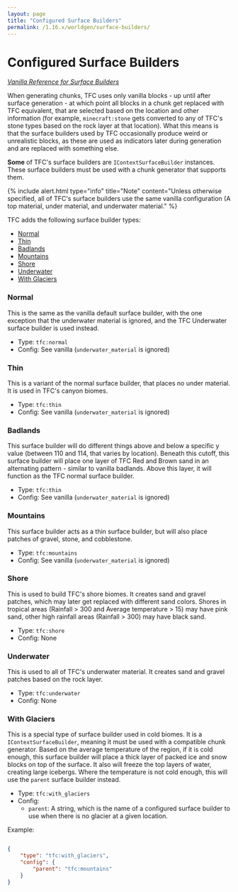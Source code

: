 ```yaml
---
layout: page
title: "Configured Surface Builders"
permalink: /1.16.x/worldgen/surface-builders/
---
```


# Configured Surface Builders

*[Vanilla Reference for Surface Builders](https://minecraft.gamepedia.com/Custom_world_generation#Surface_builders)*

When generating chunks, TFC uses only vanilla blocks - up until after surface generation - at which point all blocks in a chunk get replaced with TFC equivalent, that are selected based on the location and other information (for example, `minecraft:stone` gets converted to any of TFC's stone types based on the rock layer at that location). What this means is that the surface builders used by TFC occasionally produce weird or unrealistic blocks, as these are used as indicators later during generation and are replaced with something else.

**Some** of TFC's surface builders are `IContextSurfaceBuilder` instances. These surface builders must be used with a chunk generator that supports them.

{% include alert.html type="info" title="Note" content="Unless otherwise specified, all of TFC's surface builders use the same vanilla configuration (A top material, under material, and underwater material." %}

TFC adds the following surface builder types:

- [Normal](#normal)
- [Thin](#thin)
- [Badlands](#badlands)
- [Mountains](#mountains)
- [Shore](#shore)
- [Underwater](#underwater)
- [With Glaciers](#with-glaciers)

### Normal

This is the same as the vanilla default surface builder, with the one exception that the underwater material is ignored, and the TFC Underwater surface builder is used instead.

- Type: `tfc:normal`
- Config: See vanilla (`underwater_material` is ignored)

### Thin

This is a variant of the normal surface builder, that places no under material. It is used in TFC's canyon biomes.

- Type: `tfc:thin`
- Config: See vanilla (`underwater_material` is ignored)

### Badlands

This surface builder will do different things above and below a specific y value (between 110 and 114, that varies by location). Beneath this cutoff, this surface builder will place one layer of TFC Red and Brown sand in an alternating pattern - similar to vanilla badlands. Above this layer, it will function as the TFC normal surface builder.

- Type: `tfc:thin`
- Config: See vanilla (`underwater_material` is ignored)

### Mountains

This surface builder acts as a thin surface builder, but will also place patches of gravel, stone, and cobblestone.

- Type: `tfc:mountains`
- Config: See vanilla (`underwater_material` is ignored)

### Shore

This is used to build TFC's shore biomes. It creates sand and gravel patches, which may later get replaced with different sand colors. Shores in tropical areas (Rainfall > 300 and Average temperature > 15) may have pink sand, other high rainfall areas (Rainfall > 300) may have black sand.

- Type: `tfc:shore`
- Config: None

### Underwater

This is used to all of TFC's underwater material. It creates sand and gravel patches based on the rock layer.

- Type: `tfc:underwater`
- Config: None

### With Glaciers

This is a special type of surface builder used in cold biomes. It is a `IContextSurfaceBuilder`, meaning it must be used with a compatible chunk generator. Based on the average temperature of the region, if it is cold enough, this surface builder will place a thick layer of packed ice and snow blocks on top of the surface. It also will freeze the top layers of water, creating large icebergs. Where the temperature is not cold enough, this will use the `parent` surface builder instead.

- Type: `tfc:with_glaciers`
- Config:
  - `parent`: A string, which is the name of a configured surface builder to use when there is no glacier at a given location.

Example:

```json

{
    "type": "tfc:with_glaciers",
    "config": {
        "parent": "tfc:mountains"
    }
}
```
